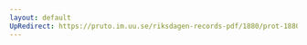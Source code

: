 ```yaml
---
layout: default
UpRedirect: https://pruto.im.uu.se/riksdagen-records-pdf/1880/prot-1880--ak--054.pdf
---
```

